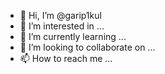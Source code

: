 - 👋 Hi, I’m @garip1kul
- 👀 I’m interested in ...
- 🌱 I’m currently learning ...
- 💞️ I’m looking to collaborate on ...
- 📫 How to reach me ...

<!---
garip1kul/garip1kul is a ✨ special ✨ repository because its `README.md` (this file) appears on your GitHub profile.
You can click the Preview link to take a look at your changes.
--->
